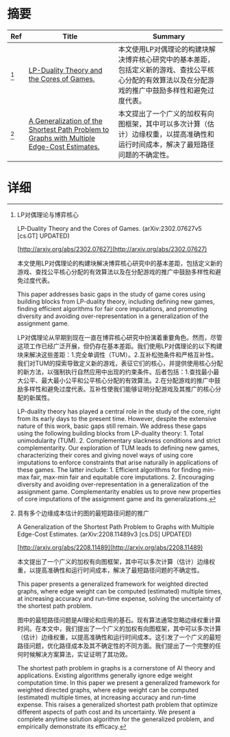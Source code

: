 # 摘要

| Ref | Title | Summary |
| --- | --- | --- |
| [^1] | [LP-Duality Theory and the Cores of Games.](http://arxiv.org/abs/2302.07627) | 本文使用LP对偶理论的构建块解决博弈核心研究中的基本差距，包括定义新的游戏、查找公平核心分配的有效算法以及在分配游戏的推广中鼓励多样性和避免过度代表。 |
| [^2] | [A Generalization of the Shortest Path Problem to Graphs with Multiple Edge-Cost Estimates.](http://arxiv.org/abs/2208.11489) | 本文提出了一个广义的加权有向图框架，其中可以多次计算（估计）边缘权重，以提高准确性和运行时间成本，解决了最短路径问题的不确定性。 |

# 详细

[^1]: LP对偶理论与博弈核心

    LP-Duality Theory and the Cores of Games. (arXiv:2302.07627v5 [cs.GT] UPDATED)

    [http://arxiv.org/abs/2302.07627](http://arxiv.org/abs/2302.07627)

    本文使用LP对偶理论的构建块解决博弈核心研究中的基本差距，包括定义新的游戏、查找公平核心分配的有效算法以及在分配游戏的推广中鼓励多样性和避免过度代表。

    This paper addresses basic gaps in the study of game cores using building blocks from LP-duality theory, including defining new games, finding efficient algorithms for fair core imputations, and promoting diversity and avoiding over-representation in a generalization of the assignment game.

    LP对偶理论从早期到现在一直在博弈核心研究中扮演着重要角色。然而，尽管这项工作已经广泛开展，但仍存在基本差距。我们使用LP对偶理论的以下构建块来解决这些差距：1.完全单调性（TUM）。2.互补松弛条件和严格互补性。我们对TUM的探索导致定义新的游戏，表征它们的核心，并提供使用核心分配的新方法，以强制执行自然应用中出现的约束条件。后者包括：1.查找最小最大公平、最大最小公平和公平核心分配的有效算法。2.在分配游戏的推广中鼓励多样性和避免过度代表。互补性使我们能够证明分配游戏及其推广的核心分配的新属性。

    LP-duality theory has played a central role in the study of the core, right from its early days to the present time. However, despite the extensive nature of this work, basic gaps still remain. We address these gaps using the following building blocks from LP-duality theory: 1. Total unimodularity (TUM). 2. Complementary slackness conditions and strict complementarity. Our exploration of TUM leads to defining new games, characterizing their cores and giving novel ways of using core imputations to enforce constraints that arise naturally in applications of these games. The latter include: 1. Efficient algorithms for finding min-max fair, max-min fair and equitable core imputations. 2. Encouraging diversity and avoiding over-representation in a generalization of the assignment game. Complementarity enables us to prove new properties of core imputations of the assignment game and its generalizations.
    
[^2]: 具有多个边缘成本估计的图的最短路径问题的推广

    A Generalization of the Shortest Path Problem to Graphs with Multiple Edge-Cost Estimates. (arXiv:2208.11489v3 [cs.DS] UPDATED)

    [http://arxiv.org/abs/2208.11489](http://arxiv.org/abs/2208.11489)

    本文提出了一个广义的加权有向图框架，其中可以多次计算（估计）边缘权重，以提高准确性和运行时间成本，解决了最短路径问题的不确定性。

    This paper presents a generalized framework for weighted directed graphs, where edge weight can be computed (estimated) multiple times, at increasing accuracy and run-time expense, solving the uncertainty of the shortest path problem.

    图中的最短路径问题是AI理论和应用的基石。现有算法通常忽略边缘权重计算时间。在本文中，我们提出了一个广义的加权有向图框架，其中可以多次计算（估计）边缘权重，以提高准确性和运行时间成本。这引发了一个广义的最短路径问题，优化路径成本及其不确定性的不同方面。我们提出了一个完整的任何时候解决方案算法，实证证明了其功效。

    The shortest path problem in graphs is a cornerstone of AI theory and applications. Existing algorithms generally ignore edge weight computation time. In this paper we present a generalized framework for weighted directed graphs, where edge weight can be computed (estimated) multiple times, at increasing accuracy and run-time expense. This raises a generalized shortest path problem that optimize different aspects of path cost and its uncertainty. We present a complete anytime solution algorithm for the generalized problem, and empirically demonstrate its efficacy.
    


